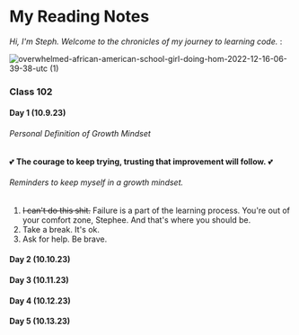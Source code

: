 # My Reading Notes 

*Hi, I'm Steph. Welcome to the chronicles of my journey to learning code.* :

![overwhelmed-african-american-school-girl-doing-hom-2022-12-16-06-39-38-utc (1)](https://github.com/StepheeGee/reading-notes/assets/146587839/dfe735e7-f1dd-4567-a658-365c6b754591)



### Class 102

#### Day 1 (10.9.23)

###### Personal Definition of Growth Mindset
:two_hearts: 	**The courage to keep trying, trusting that improvement will follow.** :two_hearts:

###### Reminders to keep myself in a growth mindset.
1. 	~~I can't do this shit.~~ Failure is a part of the learning process. You're out of your comfort zone, Stephee. And that's where you should be.
2. Take a break. It's ok. 
3. Ask for help. Be brave. 




#### Day 2 (10.10.23)

#### Day 3 (10.11.23)

#### Day 4 (10.12.23)

#### Day 5 (10.13.23)




